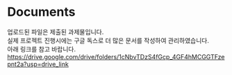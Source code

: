 # Documents
업로드된 파일은 제출된 과제물입니다.<br>
실제 프로젝트 진행시에는 구글 독스로 더 많은 문서를 작성하여 관리하였습니다.<br>
아래 링크를 참고 바랍니다.<br>
https://drive.google.com/drive/folders/1cNbvTDzS4fGcp_4GF4hMCGGTFzepnt2a?usp=drive_link
